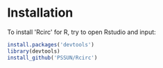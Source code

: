 # Installation

To install 'Rcirc' for R, try to open Rstudio and input:
```R
install.packages('devtools')
library(devtools)
install_github('PSSUN/Rcirc')
```
